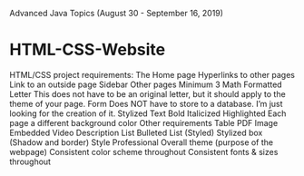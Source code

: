 Advanced Java Topics (August 30 - September 16, 2019)

# HTML-CSS-Website

HTML/CSS project requirements:
The Home page
Hyperlinks to other pages
Link to an outside page
Sidebar
Other pages
Minimum 3
Math
Formatted Letter
This does not have to be an original letter, but it should apply to the theme of your page.
Form
Does NOT have to store to a database. I’m just looking for the creation of it.
Stylized Text
Bold
Italicized
Highlighted
Each page a different background color
Other requirements
Table
PDF
Image
Embedded Video
Description List
Bulleted List  (Styled)
Stylized box (Shadow and border)
Style
Professional
Overall theme (purpose of the webpage)
Consistent color scheme throughout
Consistent fonts & sizes throughout
